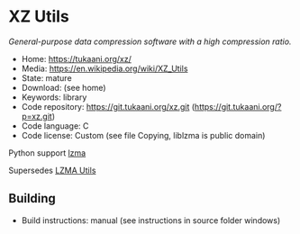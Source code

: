 # XZ Utils

_General-purpose data compression software with a high compression ratio._

- Home: https://tukaani.org/xz/
- Media: https://en.wikipedia.org/wiki/XZ_Utils
- State: mature
- Download: (see home)
- Keywords: library
- Code repository: https://git.tukaani.org/xz.git (https://git.tukaani.org/?p=xz.git)
- Code language: C
- Code license: Custom (see file Copying, liblzma is public domain)

Python support [lzma](https://docs.python.org/3/library/lzma.html)

Supersedes [LZMA Utils](https://tukaani.org/lzma/)

## Building

- Build instructions: manual (see instructions in source folder windows)

